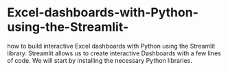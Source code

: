 # Excel-dashboards-with-Python-using-the-Streamlit-
 how to build interactive Excel dashboards with Python using the Streamlit library. Streamlit allows us to create interactive Dashboards with a few lines of code. We will start by installing the necessary Python libraries.
